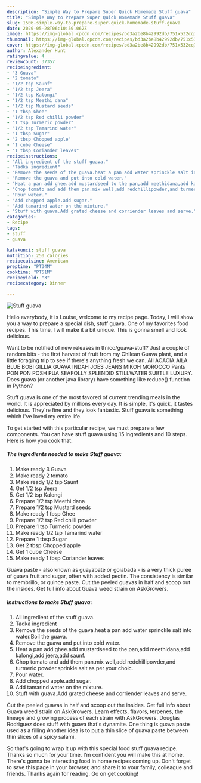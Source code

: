 ```yaml
---
description: "Simple Way to Prepare Super Quick Homemade Stuff guava"
title: "Simple Way to Prepare Super Quick Homemade Stuff guava"
slug: 1506-simple-way-to-prepare-super-quick-homemade-stuff-guava
date: 2020-05-28T06:10:50.062Z
image: https://img-global.cpcdn.com/recipes/bd3a2be8b42992db/751x532cq70/stuff-guava-recipe-main-photo.jpg
thumbnail: https://img-global.cpcdn.com/recipes/bd3a2be8b42992db/751x532cq70/stuff-guava-recipe-main-photo.jpg
cover: https://img-global.cpcdn.com/recipes/bd3a2be8b42992db/751x532cq70/stuff-guava-recipe-main-photo.jpg
author: Alexander Hunt
ratingvalue: 4
reviewcount: 37357
recipeingredient:
- "3 Guava"
- "2 tomato"
- "1/2 tsp Saunf"
- "1/2 tsp Jeera"
- "1/2 tsp Kalongi"
- "1/2 tsp Meethi dana"
- "1/2 tsp Mustard seeds"
- "1 tbsp Ghee"
- "1/2 tsp Red chilli powder"
- "1 tsp Turmeric powder"
- "1/2 tsp Tamarind water"
- "1 tbsp Sugar"
- "2 tbsp Chopped apple"
- "1 cube Cheese"
- "1 tbsp Coriander leaves"
recipeinstructions:
- "All ingredient of the stuff guava."
- "Tadka ingredient"
- "Remove the seeds of the guava.heat a pan add water sprinckle salt into water.Boil the guava."
- "Remove the guava and put into cold water."
- "Heat a pan add ghee.add mustardseed to the pan,add meethidana,add kalongi,add jeera,add saunf."
- "Chop tomato and add them pan.mix well,add redchillipowder,and turmeric powder.sprinkle salt as per your choic."
- "Pour water."
- "Add chopped apple.add sugar."
- "Add tamarind water on the mixture."
- "Stuff with guava.Add grated cheese and corriender leaves and serve."
categories:
- Recipe
tags:
- stuff
- guava

katakunci: stuff guava 
nutrition: 250 calories
recipecuisine: American
preptime: "PT34M"
cooktime: "PT51M"
recipeyield: "3"
recipecategory: Dinner

---
```



![Stuff guava](https://img-global.cpcdn.com/recipes/bd3a2be8b42992db/751x532cq70/stuff-guava-recipe-main-photo.jpg)

Hello everybody, it is Louise, welcome to my recipe page. Today, I will show you a way to prepare a special dish, stuff guava. One of my favorites food recipes. This time, I will make it a bit unique. This is gonna smell and look delicious.

Want to be notified of new releases in tfnico/guava-stuff? Just a couple of random bits - the first harvest of fruit from my Chilean Guava plant, and a little foraging trip to see if there&#39;s anything fresh we can. All ACACIA AILA BLUE BOBI GILLIA GUAVA INDAH JOES JEANS MIKOH MOROCCO Pants PON PON POSH PUA SEAFOLLY SPLENDID STILLWATER SUBTLE LUXURY. Does guava (or another java library) have something like reduce() function in Python?

Stuff guava is one of the most favored of current trending meals in the world. It is appreciated by millions every day. It is simple, it's quick, it tastes delicious. They're fine and they look fantastic. Stuff guava is something which I've loved my entire life.


To get started with this particular recipe, we must prepare a few components. You can have stuff guava using 15 ingredients and 10 steps. Here is how you cook that.

<!--inarticleads1-->

##### The ingredients needed to make Stuff guava:

1. Make ready 3 Guava
1. Make ready 2 tomato
1. Make ready 1/2 tsp Saunf
1. Get 1/2 tsp Jeera
1. Get 1/2 tsp Kalongi
1. Prepare 1/2 tsp Meethi dana
1. Prepare 1/2 tsp Mustard seeds
1. Make ready 1 tbsp Ghee
1. Prepare 1/2 tsp Red chilli powder
1. Prepare 1 tsp Turmeric powder
1. Make ready 1/2 tsp Tamarind water
1. Prepare 1 tbsp Sugar
1. Get 2 tbsp Chopped apple
1. Get 1 cube Cheese
1. Make ready 1 tbsp Coriander leaves


Guava paste - also known as guayabate or goiabada - is a very thick puree of guava fruit and sugar, often with added pectin. The consistency is similar to membrillo, or quince paste. Cut the peeled guavas in half and scoop out the insides. Get full info about Guava weed strain on AskGrowers. 

<!--inarticleads2-->

##### Instructions to make Stuff guava:

1. All ingredient of the stuff guava.
1. Tadka ingredient
1. Remove the seeds of the guava.heat a pan add water sprinckle salt into water.Boil the guava.
1. Remove the guava and put into cold water.
1. Heat a pan add ghee.add mustardseed to the pan,add meethidana,add kalongi,add jeera,add saunf.
1. Chop tomato and add them pan.mix well,add redchillipowder,and turmeric powder.sprinkle salt as per your choic.
1. Pour water.
1. Add chopped apple.add sugar.
1. Add tamarind water on the mixture.
1. Stuff with guava.Add grated cheese and corriender leaves and serve.


Cut the peeled guavas in half and scoop out the insides. Get full info about Guava weed strain on AskGrowers. Learn effects, flavors, terpenes, the lineage and growing process of each strain with AskGrowers. Douglas Rodriguez does stuff with guava that&#39;s dynamite. One thing is guava paste used as a filling Another idea is to put a thin slice of guava paste between thin slices of a spicy salami. 

So that's going to wrap it up with this special food stuff guava recipe. Thanks so much for your time. I'm confident you will make this at home. There's gonna be interesting food in home recipes coming up. Don't forget to save this page in your browser, and share it to your family, colleague and friends. Thanks again for reading. Go on get cooking!
